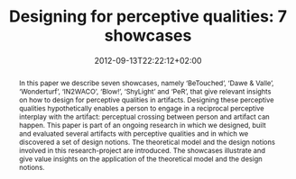 ---
slug: designing-for-perceptive-qualities-7-showcases
title: "Designing for perceptive qualities: 7 showcases"
layout: publi
searchFilter: Publication
searchWeight: 8
publitype: inproceedings
subsection: conference
perceiving-the-invisible: true
institution:
    heig: 1
    logo: TUe
    short: 'TU/e'
    name: "Eindhoven University of Technology"
    web: "https://www.tue.nl/en/"
    colo: "#c72125"
chaire: false
date: 2012-09-13T22:22:12+02:00
citation:
    authors:
        1: ["Deckers", "Eva", "E.J.L."]
        2: ["Levy", "Pierre", "P."]
    year: 2012
    title: "Designing for perceptive qualities: 7 showcases"
    proceedings: "the Proceedings of Design Interactive Systems Conference, DIS12"
    firstpage: "496"
    lastpage: "505"
    publisher: ["ACM", "Newcastle, UK"]
    doi: "10.1145/2317956.2318030"
reference: "Deckers, E.J.L., & Lévy, P. (2012). Designing for perceptive qualities: 7 showcases. the Proceedings of Design Interactive Systems Conference, DIS12 (pp 496–505). Newcastle, UK: ACM. http://dx.doi.org/10.1145/2317956.2318030"
abstract: "In this paper we describe seven showcases, namely ‘BeTouched’, ‘Dawe & Valle’, ‘Wonderturf’, ‘IN2WACO’, ‘Blow!’, ‘ShyLight’ and ‘PeR’, that give relevant insights on how to design for perceptive qualities in artifacts. Designing these perceptive qualities hypothetically enables a person to engage in a reciprocal perceptive interplay with the artifact: perceptual crossing between person and artifact can happen. This paper is part of an ongoing research in which we designed, built and evaluated several artifacts with perceptive qualities and in which we discovered a set of design notions. The theoretical model and the design notions involved in this research-project are introduced. The showcases illustrate and give value insights on the application of the theoretical model and the design notions."
link:
    1: ["paper", "paper", "https://1drv.ms/b/s!AnQx_v88q65Qv4RnhpjdGE4qoA7jlA?e=n0QfmJ"]
    5: ["article", "paper", "https://dl.acm.org/doi/10.1145/2317956.2318030"]
---